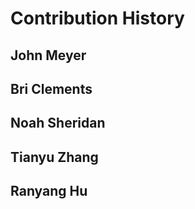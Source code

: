 Contribution History
====================

## John Meyer

## Bri Clements

## Noah Sheridan

## Tianyu Zhang

## Ranyang Hu

